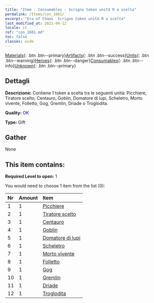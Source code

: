 ```yaml
---
title: "Item - Consumables - Scrigno token unità R a scelta"
permalink: /Items/con_1661/
excerpt: "Era of Chaos  Scrigno token unità R a scelta"
last_modified_at: 2021-04-12
locale: it
ref: "con_1661.md"
toc: false
classes: wide
---
```

 [Materials](/it/Items/){: .btn .btn--primary}[Artifacts](/it/Items/Artifacts/){: .btn .btn--success}[Units](/it/Items/Units/){: .btn .btn--warning}[Heroes](/it/Items/Heroes/){: .btn .btn--danger}[Consumables](/it/Items/Consumables/){: .btn .btn--info}[Unknown](/it/Items/Unknown/){: .btn .btn--primary}

## Dettagli
 **Descrizione:** Contiene 1 token a scelta tra le seguenti unità: Picchiere, Tiratore scelto, Centauro, Goblin, Domatore di lupi, Scheletro, Morto vivente, Folletto, Gog, Gremlin, Driade o Troglodita.

 **Quality:** <span style="color: #0000CD">OK</span>

 **Type:** Gift

## Gather

  None

## This item contains:

 **Required Level to open:** 1

 You would need to choose 1 item from the list (0):

  | Nr | Amount |     Item    |
  |:---|:-------|:------------|
  | 1 | 1 | [Picchiere](/it/Items/unt_190/) | 
  | 2 | 1 | [Tiratore scelto](/it/Items/unt_191/) | 
  | 3 | 1 | [Centauro](/it/Items/unt_199/) | 
  | 4 | 1 | [Goblin](/it/Items/unt_217/) | 
  | 5 | 1 | [Domatore di lupi](/it/Items/unt_218/) | 
  | 6 | 1 | [Scheletro](/it/Items/unt_208/) | 
  | 7 | 1 | [Morto vivente](/it/Items/unt_209/) | 
  | 8 | 1 | [Folletto](/it/Items/unt_226/) | 
  | 9 | 1 | [Gog](/it/Items/unt_227/) | 
  | 10 | 1 | [Gremlin](/it/Items/unt_235/) | 
  | 11 | 1 | [Driade](/it/Items/unt_262/) | 
  | 12 | 1 | [Troglodita](/it/Items/unt_244/) | 
